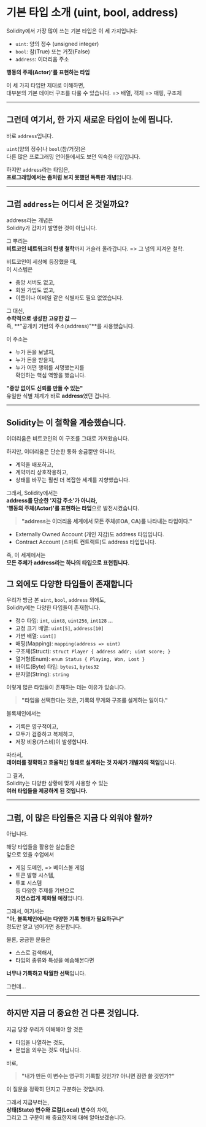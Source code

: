 # **기본 타입 소개 (uint, bool, address)**

Solidity에서 가장 많이 쓰는 기본 타입은 이 세 가지입니다:

- `uint`: 양의 정수 (unsigned integer)
- `bool`: 참(True) 또는 거짓(False)
- `address`: 이더리움 주소

**행동의 주체(Actor)'를 표현하는 타입**

이 세 가지 타입만 제대로 이해하면,  
대부분의 기본 데이터 구조를 다룰 수 있습니다.
=> 배열, 객체 => 매핑, 구조체

---

## **그런데 여기서, 한 가지 새로운 타입이 눈에 띕니다.**

바로 `address`입니다.

`uint`(양의 정수)나 `bool`(참/거짓)은  
다른 많은 프로그래밍 언어들에서도 보던 익숙한 타입입니다.

하지만 `address`라는 타입은,  
**프로그래밍에서는 좀처럼 보지 못했던 독특한 개념**입니다.

---

## **그럼 `address`는 어디서 온 것일까요?**

address라는 개념은  
Solidity가 갑자기 발명한 것이 아닙니다.

그 뿌리는  
**비트코인 네트워크의 탄생 철학**까지 거슬러 올라갑니다.
=> 그 넘의 지겨운 철학.

비트코인이 세상에 등장했을 때,  
이 시스템은

- 중앙 서버도 없고,
- 회원 가입도 없고,
- 이름이나 이메일 같은 식별자도 필요 없었습니다.

그 대신,  
**수학적으로 생성한 고유한 값** —  
즉, **"공개키 기반의 주소(address)"**를 사용했습니다.

이 주소는

- 누가 돈을 보낼지,
- 누가 돈을 받을지,
- 누가 어떤 행위를 서명했는지를  
  확인하는 핵심 역할을 했습니다.

**"중앙 없이도 신뢰를 만들 수 있는"**  
유일한 식별 체계가 바로 **address**였던 겁니다.

---

## **Solidity는 이 철학을 계승했습니다.**

이더리움은 비트코인의 이 구조를 그대로 가져왔습니다.

하지만, 이더리움은 단순한 통화 송금뿐만 아니라,

- 계약을 배포하고,
- 계약끼리 상호작용하고,
- 상태를 바꾸는 훨씬 더 복잡한 세계를 지향했습니다.

그래서, Solidity에서는  
**address를 단순한 '지갑 주소'가 아니라,  
'행동의 주체(Actor)'를 표현하는 타입**으로 발전시켰습니다.

> **"address는 이더리움 세계에서 모든 주체(EOA, CA)를 나타내는 타입이다."**

- Externally Owned Account (개인 지갑)도 address 타입입니다.
- Contract Account (스마트 컨트랙트)도 address 타입입니다.

즉, 이 세계에서는  
**모든 주체가 address라는 하나의 타입으로 표현됩니다.**

## **그 외에도 다양한 타입들이 존재합니다**

우리가 방금 본 `uint`, `bool`, `address` 외에도,  
Solidity에는 다양한 타입들이 존재합니다.

- 정수 타입: `int`, `uint8`, `uint256`, `int128` …
- 고정 크기 배열: `uint[5]`, `address[10]`
- 가변 배열: `uint[]`
- 매핑(Mapping): `mapping(address => uint)`
- 구조체(Struct): `struct Player { address addr; uint score; }`
- 열거형(Enum): `enum Status { Playing, Won, Lost }`
- 바이트(Byte) 타입: `bytes1`, `bytes32`
- 문자열(String): `string`

이렇게 많은 타입들이 존재하는 데는 이유가 있습니다.

> **"타입을 선택한다는 것은, 기록의 무게와 구조를 설계하는 일이다."**

블록체인에서는

- 기록은 영구적이고,
- 모두가 검증하고 복제하고,
- 저장 비용(가스비)이 발생합니다.

따라서,  
**데이터를 정확하고 효율적인 형태로 설계하는 것 자체가 개발자의 책임**입니다.

그 결과,  
Solidity는 다양한 상황에 맞게 사용할 수 있는  
**여러 타입들을 제공하게 된 것입니다.**

---

## **그럼, 이 많은 타입들은 지금 다 외워야 할까?**

아닙니다.

해당 타입들을 활용한 실습들은  
앞으로 있을 수업에서

- 게임 도메인, => 베이스볼 게임
- 토큰 발행 시스템,
- 투표 시스템  
  등 다양한 주제를 기반으로  
  **자연스럽게 체화될 예정**입니다.

그래서, 여기서는  
**"아, 블록체인에서는 다양한 기록 형태가 필요하구나"**  
정도만 알고 넘어가면 충분합니다.

물론, 궁금한 분들은

- 스스로 검색해서,
- 타입의 종류와 특성을 예습해본다면

**너무나 기특하고 탁월한 선택**입니다.

그런데…

---

## **하지만 지금 더 중요한 건 다른 것입니다.**

지금 당장 우리가 이해해야 할 것은

- 타입을 나열하는 것도,
- 문법을 외우는 것도 아닙니다.

바로,

> **"내가 만든 이 변수는 영구히 기록할 것인가? 아니면 잠깐 쓸 것인가?"**

이 질문을 정확히 던지고 구분하는 것입니다.

그래서 지금부터는,  
**상태(State) 변수와 로컬(Local) 변수**의 차이,  
그리고 그 구분이 왜 중요한지에 대해 알아보겠습니다.
